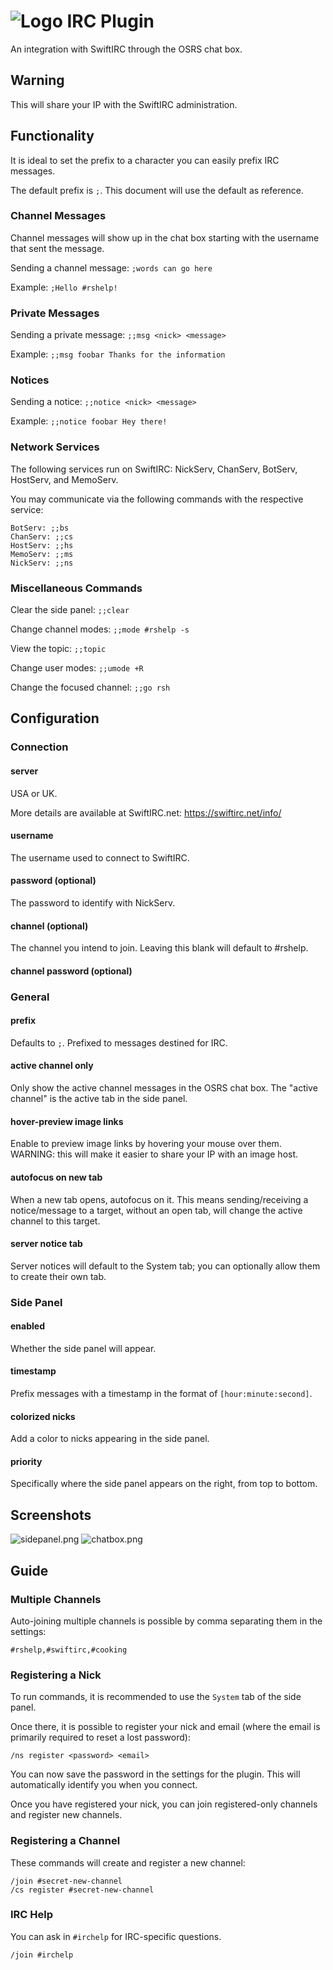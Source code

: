 # ![Logo](icon.png) IRC Plugin

An integration with SwiftIRC through the OSRS chat box.

## Warning

This will share your IP with the SwiftIRC administration.

## Functionality

It is ideal to set the prefix to a character you can easily prefix IRC messages.

The default prefix is `;`. This document will use the default as reference.

### Channel Messages

Channel messages will show up in the chat box starting with the username that sent the message.

Sending a channel message: `;words can go here`

Example: `;Hello #rshelp!`

### Private Messages

Sending a private message: `;;msg <nick> <message>`

Example: `;;msg foobar Thanks for the information`

### Notices

Sending a notice: `;;notice <nick> <message>`

Example: `;;notice foobar Hey there!`

### Network Services

The following services run on SwiftIRC: NickServ, ChanServ, BotServ, HostServ, and MemoServ.

You may communicate via the following commands with the respective service:

```text
BotServ: ;;bs
ChanServ: ;;cs
HostServ: ;;hs
MemoServ: ;;ms
NickServ: ;;ns
```

### Miscellaneous Commands

Clear the side panel: `;;clear`

Change channel modes: `;;mode #rshelp -s`

View the topic: `;;topic`

Change user modes: `;;umode +R`

Change the focused channel: `;;go rsh`

## Configuration

### Connection

#### server

USA or UK.

More details are available at SwiftIRC.net:
https://swiftirc.net/info/

#### username

The username used to connect to SwiftIRC.

#### password (optional)

The password to identify with NickServ.

#### channel (optional)

The channel you intend to join. Leaving this blank will default to #rshelp.

#### channel password (optional)

### General

#### prefix

Defaults to `;`. Prefixed to messages destined for IRC.

#### active channel only

Only show the active channel messages in the OSRS chat box. The "active channel" is the active tab in the side panel.

#### hover-preview image links

Enable to preview image links by hovering your mouse over them. WARNING: this will make it easier to share your IP with
an image host.

#### autofocus on new tab

When a new tab opens, autofocus on it. This means sending/receiving a notice/message to a target, without an open tab,
will change the active channel to this target.

#### server notice tab

Server notices will default to the System tab; you can optionally allow them to create their own tab.

### Side Panel

#### enabled

Whether the side panel will appear.

#### timestamp

Prefix messages with a timestamp in the format of `[hour:minute:second]`.

#### colorized nicks

Add a color to nicks appearing in the side panel.

#### priority

Specifically where the side panel appears on the right, from top to bottom.

## Screenshots

![sidepanel.png](sidepanel.png)
![chatbox.png](chatbox.png)


## Guide

### Multiple Channels

Auto-joining multiple channels is possible by comma separating them in the settings:
```text
#rshelp,#swiftirc,#cooking
```

### Registering a Nick

To run commands, it is recommended to use the `System` tab of the side panel.

Once there, it is possible to register your nick and email (where the email is primarily required to reset a lost password):
```text
/ns register <password> <email>
```

You can now save the password in the settings for the plugin. This will automatically identify you when you connect.

Once you have registered your nick, you can join registered-only channels and register new channels.

### Registering a Channel

These commands will create and register a new channel:
```text
/join #secret-new-channel
/cs register #secret-new-channel
```

### IRC Help

You can ask in `#irchelp` for IRC-specific questions.
```text
/join #irchelp
```